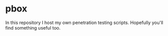 # pbox
In this repository I host my own penetration testing scripts. Hopefully you'll find something useful too.
